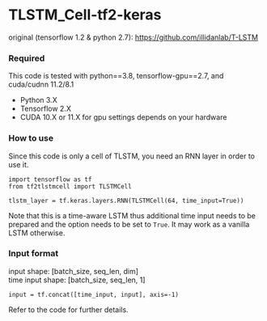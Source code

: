 # TLSTM_Cell-tf2-keras
original (tensorflow 1.2 & python 2.7): https://github.com/illidanlab/T-LSTM
### Required
This code is tested with python==3.8, tensorflow-gpu==2.7, and cuda/cudnn 11.2/8.1
- Python 3.X
- Tensorflow 2.X
- CUDA 10.X or 11.X for gpu settings depends on your hardware

### How to use
Since this code is only a cell of TLSTM, you need an RNN layer in order to use it.
```
import tensorflow as tf
from tf2tlstmcell import TLSTMCell

tlstm_layer = tf.keras.layers.RNN(TLSTMCell(64, time_input=True))
```
Note that this is a time-aware LSTM thus additional time input needs to be prepared and the option needs to be set to `True`. It may work as a vanilla LSTM otherwise.

### Input format
input shape: [batch_size, seq_len, dim]\
time input shape: [batch_size, seq_len, 1]
```
input = tf.concat([time_input, input], axis=-1)
```
Refer to the code for further details.
